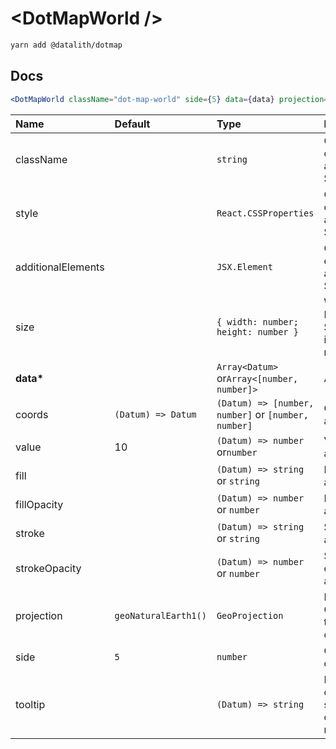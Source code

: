 # \<DotMapWorld \/>

```sh
yarn add @datalith/dotmap
```

## Docs

```jsx
<DotMapWorld className="dot-map-world" side={5} data={data} projection={projection} />
```

| Name               | Default              | Type                                                | Description                                                  |
| :----------------- | :------------------- | :-------------------------------------------------- | :----------------------------------------------------------- |
| className          |                      | `string`                                            | Custom css classes to apply to the SVG                       |
| style              |                      | `React.CSSProperties`                               | Custom style object to apply to the SVG                      |
| additionalElements |                      | `JSX.Element`                                       | Optional elements to add to the SVG                          |
| size               |                      | `{ width: number; height: number }`                 | Width and Height of the SVG. Default is parent node size.    |
| <b>data\*</b>      |                      | `Array<Datum>` or`Array<[number, number]>`          | Array of data                                                |
| coords             | `(Datum) => Datum`   | `(Datum) => [number, number]` or `[number, number]` | Coords accessor                                              |
| value              | 10                   | `(Datum) => number` or`number`                      | Value accessor                                               |
| fill               |                      | `(Datum) => string` or `string`                     | Fill color accessor                                          |
| fillOpacity        |                      | `(Datum) => number` or `number`                     | Fill opacity accessor                                        |
| stroke             |                      | `(Datum) => string` or `string`                     | Stroke color accessor                                        |
| strokeOpacity      |                      | `(Datum) => number` or `number`                     | Stroke opacity accessor                                      |
| projection         | `geoNaturalEarth1()` | `GeoProjection`                                     | D3 GeoProjection to map coordinates                          |
| side               | `5`                  | `number`                                            | Grid cell dimension                                          |
| tooltip            |                      | `(Datum) => string`                                 | Return HTML or text as a string to show on element mouseover |

